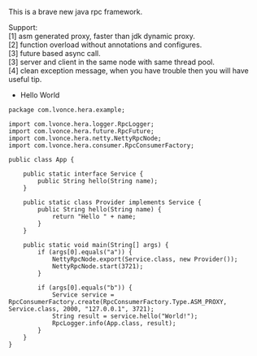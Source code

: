 This is a brave new java rpc framework.

Support:  
	[1] asm generated proxy, faster than jdk dynamic proxy.  
	[2] function overload without annotations and configures.    
	[3] future based async call.  
	[3] server and client in the same node with same thread pool.    
    [4] clean exception message, when you have trouble then you will have useful tip.	

- Hello World
```
package com.lvonce.hera.example; 

import com.lvonce.hera.logger.RpcLogger;
import com.lvonce.hera.future.RpcFuture;
import com.lvonce.hera.netty.NettyRpcNode;
import com.lvonce.hera.consumer.RpcConsumerFactory;

public class App {

	public static interface Service {
		public String hello(String name);
	}

	public static class Provider implements Service {
		public String hello(String name) {
			return "Hello " + name;
		}
	}

	public static void main(String[] args) {
		if (args[0].equals("a")) {
			NettyRpcNode.export(Service.class, new Provider());
			NettyRpcNode.start(3721);
		}

		if (args[0].equals("b")) {
			Service service = RpcConsumerFactory.create(RpcConsumerFactory.Type.ASM_PROXY, Service.class, 2000, "127.0.0.1", 3721);
			String result = service.hello("World!");
			RpcLogger.info(App.class, result);
		}
	}
}
```
